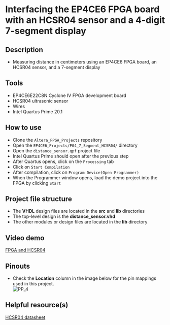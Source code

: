 # Interfacing the EP4CE6 FPGA board with an HCSR04 sensor and a 4-digit 7-segment display  

## Description    
- Measuring distance in centimeters using an EP4CE6 FPGA board, an HCSR04 sensor, and a 7-segment display

## Tools  
- EP4CE6E22C8N Cyclone IV FPGA development board
- HCSR04 ultrasonic sensor
- Wires  
- Intel Quartus Prime 20.1  

## How to use  
- Clone the ``Altera_FPGA_Projects`` repository  
- Open the ``EP4CE6_Projects/P04_7_Segment_HCSR04/`` directory  
- Open the ``distance_sensor.qpf`` project file  
- Intel Quartus Prime should open after the previous step  
- After Quartus opens, click on the ``Processing`` tab  
- Click on ``Start Compilation``  
- After compilation, click on ``Program Device(Open Programmer)``  
- When the Programmer window opens, load the demo project into the FPGA by clicking ``Start`` 

## Project file structure  
- The **VHDL** design files are located in the **src** and **lib** directories  
- The top-level design is the **distance_sensor.vhd**  
- The other modules or design files are located in the **lib** directory  

## Video demo  
[FPGA and HCSR04](https://drive.google.com/file/d/1daxeoCYMT9oGF4qxWWH_68sKgZeNWnto/view?usp=sharing)  

## Pinouts  
- Check the **Location** column in the image below for the pin mappings used in this project.    
![PP_4](https://github.com/MUDAL/Altera_FPGA_Projects/assets/46250887/15e88835-f6bf-49bd-af3e-d34e7ea3d236)  

## Helpful resource(s)  
[HCSR04 datasheet](https://drive.google.com/file/d/16QAANfYQO59LjlhRBzEFDkZxpB2MxlI5/view?usp=sharing)  

